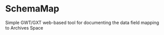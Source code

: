 SchemaMap
=========

Simple GWT/GXT web-based tool for documenting the data field mapping to Archives Space 